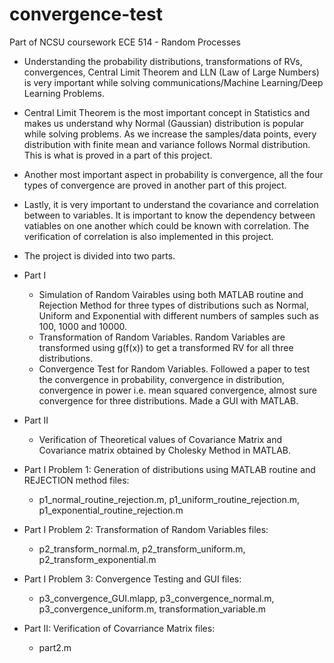 # convergence-test
Part of NCSU coursework ECE 514 - Random Processes

- Understanding the probability distributions, transformations of RVs, convergences, Central Limit Theorem and LLN (Law of Large Numbers) is very important while solving communications/Machine Learning/Deep Learning Problems.
- Central Limit Theorem is the most important concept in Statistics and makes us understand why Normal (Gaussian) distribution is popular while solving problems. As we increase the samples/data points, every distribution with finite mean and variance follows Normal distribution. This is what is proved in a part of this project.
- Another most important aspect in probability is convergence, all the four types of convergence are proved in another part of this project.
- Lastly, it is very important to understand the covariance and correlation between to  variables. It is important to know the dependency between vatiables on one another which could be known with correlation. The verification of correlation is also implemented in this project.

- The project is divided into two parts.
- Part I
  - Simulation of Random Vairables using both MATLAB routine and Rejection Method for three types of distributions such as Normal, Uniform and Exponential with different numbers of samples such as 100, 1000 and 10000.
  - Transformation of Random Variables. Random Variables are transformed using g(f(x)) to get a transformed RV for all three distributions.
  - Convergence Test for Random Variables. Followed a paper to test the convergence in probability, convergence in distribution, convergence in power i.e. mean squared convergence, almost sure convergence for three distributions. Made a GUI with MATLAB.
  
- Part II
  - Verification of Theoretical values of Covariance Matrix and Covariance matrix obtained by Cholesky Method in MATLAB.
  
- Part I Problem 1: Generation of distributions using MATLAB routine and REJECTION method files:
  - p1_normal_routine_rejection.m, p1_uniform_routine_rejection.m, p1_exponential_routine_rejection.m
- Part I Problem 2: Transformation of Random Variables files:
  - p2_transform_normal.m, p2_transform_uniform.m, p2_transform_exponential.m
- Part I Problem 3: Convergence Testing and GUI files:
  - p3_convergence_GUI.mlapp, p3_convergence_normal.m, p3_convergence_uniform.m, transformation_variable.m
- Part II: Verification of Covarriance Matrix files:
  - part2.m
